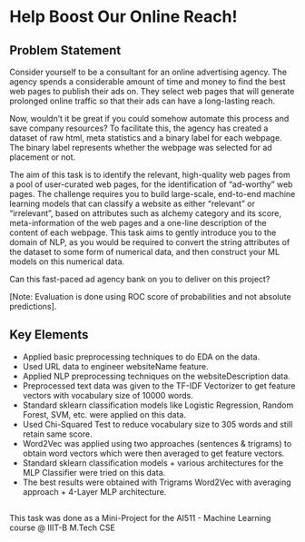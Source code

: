 # Help Boost Our Online Reach!

## Problem Statement
Consider yourself to be a consultant for an online advertising agency. The agency spends a considerable amount of time and money to find the best web pages to publish their ads on. They select web pages that will generate prolonged online traffic so that their ads can have a long-lasting reach.

Now, wouldn’t it be great if you could somehow automate this process and save company resources? To facilitate this, the agency has created a dataset of raw html, meta statistics and a binary label for each webpage. The binary label represents whether the webpage was selected for ad placement or not.

The aim of this task is to identify the relevant, high-quality web pages from a pool of user-curated web pages, for the identification of “ad-worthy” web pages. The challenge requires you to build large-scale, end-to-end machine learning models that can classify a website as either “relevant” or “irrelevant”, based on attributes such as alchemy category and its score, meta-information of the web pages and a one-line description of the content of each webpage. This task aims to gently introduce you to the domain of NLP, as you would be required to convert the string attributes of the dataset to some form of numerical data, and then construct your ML models on this numerical data.

Can this fast-paced ad agency bank on you to deliver on this project?

[Note: Evaluation is done using ROC score of probabilities and not absolute predictions].

## Key Elements
- Applied basic preprocessing techniques to do EDA on the data.
- Used URL data to engineer websiteName feature.
- Applied NLP preprocessing techniques on the websiteDescription data.
- Preprocessed text data was given to the TF-IDF Vectorizer to get feature vectors with vocabulary size of 10000 words.
- Standard sklearn classification models like Logistic Regression, Random Forest, SVM, etc. were applied on this data.
- Used Chi-Squared Test to reduce vocabulary size to 305 words and still retain same score.
- Word2Vec was applied using two approaches (sentences & trigrams) to obtain word vectors which were then averaged to get feature vectors.
- Standard sklearn classification models + various architectures for the MLP Classifier were tried on this data.
- The best results were obtained with Trigrams Word2Vec with averaging approach + 4-Layer MLP architecture.

##

This task was done as a Mini-Project for the AI511 - Machine Learning course @ IIIT-B M.Tech CSE
